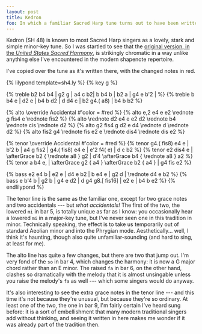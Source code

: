 ```yaml
---
layout: post
title: Kedron
foo: In which a familiar Sacred Harp tune turns out to have been written with some quite unfamiliar harmonies.
---
```


Kedron (SH 48) is known to most Sacred Harp singers as a lovely, stark and
simple minor-key tune. So I was startled to see that the [original
version, in the *United States Sacred
Harmony*](http://people.bethel.edu/~rhomar/TunePages/Kedron.html), is
strikingly chromatic in a way unlike anything else I've encountered in the modern
shapenote repertoire.

I've copied over the tune as it's written there, with the changed notes in red.

{% lilypond template=sh4.ly %}
{% key g %}

{% treble b2 b4 b4 | g2 g | a4 c b2| b b4 b | b2 a | g4 e b'2  | %}
{% treble b b4 e | d2 e | b4 b d2 | d d4 c | b2 g4.( a8) | b4 b b2 %}

{% alto \override Accidental #'color = #red %}
{% alto e,2 e4 e e2 \rednote g fis4 e \rednote fis2 %}
{% alto \rednote d2 e4 e e2 d2 \rednote b4 \rednote cis \rednote d2 %}
{% alto g2 fis4 g d2 e d4 \rednote d \rednote d2 %}
{% alto fis2 g4 \rednote fis e2 e \rednote dis4 \rednote dis  e2 %}

{% tenor \override Accidental #'color = #red %}
{% tenor g4.( fis8) e4 e | b'2 b | a4 g fis2 | g4.( fis8) e4 e | e'2  f4( e) | d c b2 %}
{% tenor e2 dis4 e | \afterGrace b2 { \rednote a8 } g2 | d'4 \afterGrace b4 { \rednote a8 } a2 %}
{% tenor  a b4 e, | \afterGrace g2 { a4 } \afterGrace  b2 { a4 } | g4 fis e2 %}

{% bass e2 e4 b | e2 e | d4 e b2 | b e4 e | g2 d | \rednote d4 e b2 %}
{% bass  e b'4 b | g2 b | g4 e d2 | d g4 g8.[ fis16] | e2 e | b4 b e2 %}
{% endlilypond %}

The tenor line is the same as the familiar one, except for two grace notes and
two accidentals --- but *what accidentals!* The first of the two, the lowered
`mi` in bar 5, is totally unique as far as I know:
you occasionally hear a lowered `mi` in a major-key tune, but I've never seen
one in this tradition in minor.  Technically speaking, the effect is to take us temporarily out
of standard Aeolian minor and into the Phrygian mode. Aesthetically... well, I
think it's haunting, though also quite unfamiliar-sounding (and hard to sing, at
least for me).

The alto line has quite a few changes, but there are two that jump out. I'm
very fond of the `so` in bar 4, which changes the harmony: it is now a G
major chord rather than an E minor. The raised `fa` in bar 6, on the other
hand, clashes so dramatically with the melody that it is almost unsingable
unless you raise the melody's `fa` as well --- which some singers would do anyway.

It's also interesting to see the extra grace notes in the tenor line --- and
this time it's not because they're unusual, but because they're so ordinary. At
least one of the two, the one in bar 9, I'm fairly certain I've heard sung
before: it is a sort of embellishment that many modern traditional singers add
without thinking, and seeing it written in here makes me wonder if it was
already part of the tradition then.
